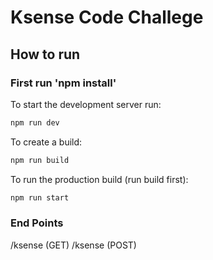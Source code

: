 # Ksense Code Challege

## How to run

### First run 'npm install'

To start the development server run:

```bash
npm run dev
```

To create a build:

```bash
npm run build
```

To run the production build (run build first):

```bash
npm run start
```

### End Points

/ksense (GET)
/ksense (POST)
